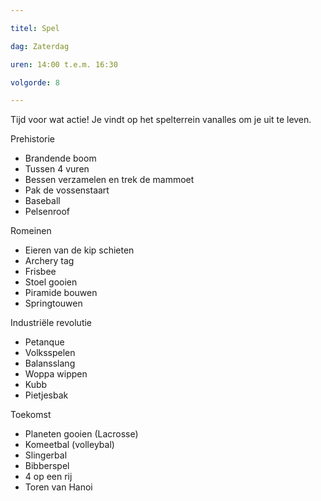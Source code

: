 ```yaml
---

titel: Spel

dag: Zaterdag

uren: 14:00 t.e.m. 16:30

volgorde: 8

---
```


Tijd voor wat actie! Je vindt op het spelterrein vanalles om je uit te leven.  

Prehistorie 
-	Brandende boom
-	Tussen 4 vuren
-	Bessen verzamelen en trek de mammoet 
-	Pak de vossenstaart
-	Baseball
-	Pelsenroof 

Romeinen
-	Eieren van de kip schieten
-	Archery tag
-	Frisbee
-	Stoel gooien 
-	Piramide bouwen
-	Springtouwen

Industriële revolutie
-	Petanque
-	Volksspelen
-	Balansslang
-	Woppa wippen 
-	Kubb
-	Pietjesbak

Toekomst 
-	Planeten gooien (Lacrosse)
-	Komeetbal (volleybal)
-	Slingerbal
-	Bibberspel
-	4 op een rij
-   Toren van Hanoi

